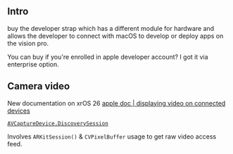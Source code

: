 
## Intro

buy the developer strap which has a different module for hardware and allows the developer to connect with macOS to develop or deploy apps on the vision pro.

You can buy if you're enrolled in apple developer account? I got it via enterprise option.

## Camera video


New documentation on xrOS 26
[apple doc | displaying video on connected devices](https://developer.apple.com/documentation/visionos/displaying-video-from-connected-devices)

[`AVCaptureDevice.DiscoverySession`](https://developer.apple.com/documentation/AVFoundation/AVCaptureDevice/DiscoverySession)

Involves `ARKitSession()`  & `CVPixelBuffer` usage to get raw video access feed.

